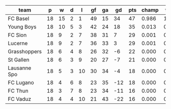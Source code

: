 |     team     | p  | w  | d | l  | gf | ga | gd  | pts | champ | top2  | top3  | top4  |  5-7  | bot4  | bot3  | bot2  |
|--------------|----|----|---|----|----|----|-----|-----|-------|-------|-------|-------|-------|-------|-------|-------|
| FC Basel     | 18 | 15 | 2 |  1 | 49 | 15 |  34 |  47 | 0.986 | 1.000 | 1.000 | 1.000 | 0.000 | 0.000 | 0.000 | 0.000|
| Young Boys   | 18 | 10 | 5 |  3 | 42 | 24 |  18 |  35 | 0.013 | 0.765 | 0.946 | 0.994 | 0.006 | 0.000 | 0.000 | 0.000|
| FC Sion      | 18 |  9 | 2 |  7 | 38 | 31 |   7 |  29 | 0.001 | 0.146 | 0.592 | 0.898 | 0.099 | 0.010 | 0.003 | 0.001|
| Lucerne      | 18 |  9 | 2 |  7 | 36 | 33 |   3 |  29 | 0.001 | 0.086 | 0.406 | 0.811 | 0.182 | 0.023 | 0.007 | 0.003|
| Grasshoppers | 18 |  6 | 4 |  8 | 26 | 32 |  -6 |  22 | 0.000 | 0.001 | 0.021 | 0.105 | 0.678 | 0.402 | 0.217 | 0.097|
| St Gallen    | 18 |  6 | 3 |  9 | 20 | 27 |  -7 |  21 | 0.000 | 0.001 | 0.017 | 0.091 | 0.647 | 0.453 | 0.262 | 0.122|
| Lausanne Spo | 18 |  5 | 3 | 10 | 30 | 34 |  -4 |  18 | 0.000 | 0.001 | 0.013 | 0.065 | 0.586 | 0.560 | 0.349 | 0.176|
| FC Lugano    | 18 |  4 | 6 |  8 | 23 | 35 | -12 |  18 | 0.000 | 0.000 | 0.004 | 0.022 | 0.397 | 0.761 | 0.582 | 0.350|
| FC Thun      | 18 |  3 | 7 |  8 | 23 | 34 | -11 |  16 | 0.000 | 0.000 | 0.001 | 0.012 | 0.296 | 0.840 | 0.692 | 0.480|
| FC Vaduz     | 18 |  4 | 4 | 10 | 21 | 43 | -22 |  16 | 0.000 | 0.000 | 0.000 | 0.002 | 0.109 | 0.951 | 0.889 | 0.772|
